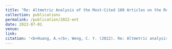 ```yaml
---
title: "Re: Altmetric Analysis of the Most-Cited 100 Articles on the Retina Published between 2010 and 2020."
collection: publications
permalink: /publication/2022-ent
date: 2022-07-01
venue: 
link: 
citation: '<b>Huang, A.</b>, Weng, C. Y. (2022). Re: Altmetric analysis of the most-cited 100 articles on the retina published between 2010 and 2020. (accepted)'
---
```

